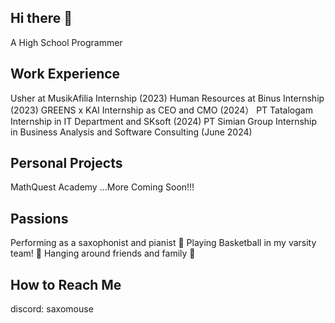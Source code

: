 ## Hi there 👋
A High School Programmer

## Work Experience
Usher at MusikAfilia Internship (2023)
Human Resources at Binus Internship (2023)
GREENS x KAI Internship as CEO and CMO (2024）
PT Tatalogam Internship in IT Department and SKsoft (2024)
PT Simian Group Internship in Business Analysis and Software Consulting (June 2024)

## Personal Projects
MathQuest Academy 
...More Coming Soon!!!

## Passions
Performing as a saxophonist and pianist 🎷
Playing Basketball in my varsity team! 🏀
Hanging around friends and family 👥

## How to Reach Me 
discord: saxomouse

<!--
**kayne-hadi/kayne-hadi** is a ✨ _special_ ✨ repository because its `README.md` (this file) appears on your GitHub profile.

Here are some ideas to get you started:

- 🔭 I’m currently working on ...
- 🌱 I’m currently learning ...
- 👯 I’m looking to collaborate on ...
- 🤔 I’m looking for help with ...
- 💬 Ask me about ...
- 📫 How to reach me: ...
- 😄 Pronouns: ...
- ⚡ Fun fact: ...
-->
